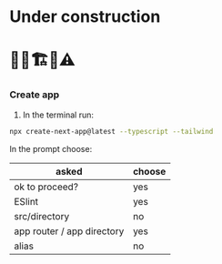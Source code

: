 # Under construction

# 👷‍♂️🏗️🚧⚠️

### Create app

1. In the terminal run:

```sh
npx create-next-app@latest --typescript --tailwind
```

In the prompt choose:

| asked                      | choose |
| -------------------------- | ------ |
| ok to proceed?             | yes    |
| ESlint                     | yes    |
| src/directory              | no     |
| app router / app directory | yes    |
| alias                      | no     |
